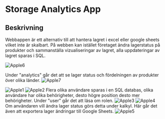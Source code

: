 # Storage Analytics App


## Beskrivning
Webbappen är ett alternativ till att hantera lagret i excel eller google sheets vilket inte är skalbart. På webben kan istället företaget ändra
lagerstatus på produkter och sammanställa vizualiseringar av lagret, alla uppdateringar av lagret sparas i SQL.

![Apple6](https://github.com/made-studio/Storage-Analytics-App/assets/117782646/3c6d0b88-b34f-46d3-9781-8459d598f509)

Under "analytics" går det att se lager status och fördelningen av produkter över olika länder.
![Apple7](https://github.com/made-studio/Storage-Analytics-App/assets/117782646/4238ed20-00e5-4582-bcca-6a16fe0283fa)

![Apple1](https://github.com/made-studio/Storage-Analytics-App/assets/117782646/583bde1d-1dfa-4dfd-b129-f0518afafb7e)
![Apple2](https://github.com/made-studio/Storage-Analytics-App/assets/117782646/ea3b2b29-133a-4799-bd40-493117a5fd37)
Flera olika användare sparas i en SQL databas, olika användare har olika behörigheter, desto högre position desto mer behörigheter.
Under "user" går det att läsa om rolen.
![Apple3](https://github.com/made-studio/Storage-Analytics-App/assets/117782646/2b119519-18fd-4e74-b23e-df29a0182538)
![Apple4](https://github.com/made-studio/Storage-Analytics-App/assets/117782646/3a7ce373-a491-4daa-a67d-2078c33adbd0)
Om användaren vill ändra lager status görs detta under kalkyl. Här går det även att exportera lager ändringar till Google Sheets.
![Apple5](https://github.com/made-studio/Storage-Analytics-App/assets/117782646/d8e8c230-96ba-4623-9689-481be639828c)

